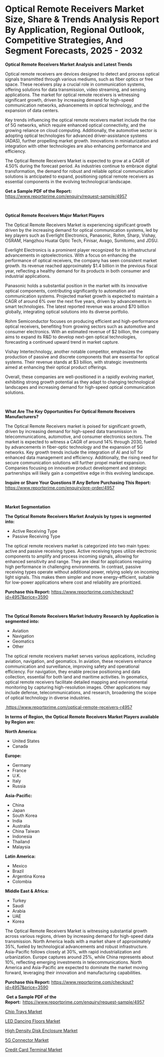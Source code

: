 <p><h1>Optical Remote Receivers Market Size, Share & Trends Analysis Report By Application, Regional Outlook, Competitive Strategies, And Segment Forecasts, 2025 - 2032</h1></p><p><strong>Optical Remote Receivers Market Analysis and Latest Trends</strong></p>
<p><p>Optical remote receivers are devices designed to detect and process optical signals transmitted through various mediums, such as fiber optics or free space. These receivers play a crucial role in communication systems, offering solutions for data transmission, video streaming, and sensing applications. The market for optical remote receivers is witnessing significant growth, driven by increasing demand for high-speed communication networks, advancements in optical technology, and the expansion of data centers.</p><p>Key trends influencing the optical remote receivers market include the rise of 5G networks, which require enhanced optical connectivity, and the growing reliance on cloud computing. Additionally, the automotive sector is adopting optical technologies for advanced driver-assistance systems (ADAS), further propelling market growth. Innovations in miniaturization and integration with other technologies are also enhancing performance and efficiency.</p><p>The Optical Remote Receivers Market is expected to grow at a CAGR of 4.50% during the forecast period. As industries continue to embrace digital transformation, the demand for robust and reliable optical communication solutions is anticipated to expand, positioning optical remote receivers as essential components in the evolving technological landscape.</p></p>
<p><strong>Get a Sample PDF of the Report:&nbsp;</strong> <a href="https://www.reportprime.com/enquiry/request-sample/4957?utm_campaign=1888&utm_medium=2&utm_source=Github&utm_content=ia&utm_term=19032025&utm_id=optical-remote-receivers">https://www.reportprime.com/enquiry/request-sample/4957</a></p>
<p>&nbsp;</p>
<p><strong>Optical Remote Receivers Major Market Players</strong></p>
<p><p>The Optical Remote Receivers Market is experiencing significant growth driven by the increasing demand for optical communication systems, led by key players such as Everlight Electronics, Panasonic, Rohm, Sharp, Vishay, OSRAM, Hangzhou Huatai Optic Tech, Finisar, Avago, Sumitomo, and JDSU.</p><p>Everlight Electronics is a prominent player recognized for its infrastructural advancements in optoelectronics. With a focus on enhancing the performance of optical receivers, the company has seen consistent market growth. Its revenue reached approximately $1.4 billion in the previous fiscal year, reflecting a healthy demand for its products in both consumer and industrial applications.</p><p>Panasonic holds a substantial position in the market with its innovative optical components, contributing significantly to automation and communication systems. Projected market growth is expected to maintain a CAGR of around 6% over the next five years, driven by advancements in smart technologies. The latest reported revenue was around $70 billion globally, integrating optical solutions into its diverse portfolio.</p><p>Rohm Semiconductor focuses on producing efficient and high-performance optical receivers, benefiting from growing sectors such as automotive and consumer electronics. With an estimated revenue of $2 billion, the company aims to expand its R&D to develop next-gen optical technologies, forecasting a continued upward trend in market capture.</p><p>Vishay Intertechnology, another notable competitor, emphasizes the production of passive and discrete components that are essential for optical systems. Their revenue stands at $3 billion, with strategic investments aimed at enhancing their optical product offerings.</p><p>Overall, these companies are well-positioned in a rapidly evolving market, exhibiting strong growth potential as they adapt to changing technological landscapes and increasing demand for high-speed optical communication solutions.</p></p>
<p>&nbsp;</p>
<p><strong>What Are The Key Opportunities For Optical Remote Receivers Manufacturers?</strong></p>
<p><p>The Optical Remote Receivers market is poised for significant growth, driven by increasing demand for high-speed data transmission in telecommunications, automotive, and consumer electronics sectors. The market is expected to witness a CAGR of around 14% through 2030, fueled by advancements in fiber-optic technology and the expansion of 5G networks. Key growth trends include the integration of AI and IoT for enhanced data management and efficiency. Additionally, the rising need for secure communication solutions will further propel market expansion. Companies focusing on innovative product development and strategic partnerships will likely gain a competitive edge in this evolving landscape.</p></p>
<p><strong>Inquire or Share Your Questions If Any Before Purchasing This Report:</strong> <a href="https://www.reportprime.com/enquiry/pre-order/4957?utm_campaign=1888&utm_medium=2&utm_source=Github&utm_content=ia&utm_term=19032025&utm_id=optical-remote-receivers">https://www.reportprime.com/enquiry/pre-order/4957</a></p>
<p>&nbsp;</p>
<p><strong>Market Segmentation</strong></p>
<p><strong>The Optical Remote Receivers Market Analysis by types is segmented into:</strong></p>
<p><ul><li>Active Receiving Type</li><li>Passive Receiving Type</li></ul></p>
<p><p>The optical remote receivers market is categorized into two main types: active and passive receiving types. Active receiving types utilize electronic components to amplify and process incoming signals, allowing for enhanced sensitivity and range. They are ideal for applications requiring high performance in challenging environments. In contrast, passive receiving types operate without additional power, relying solely on incoming light signals. This makes them simpler and more energy-efficient, suitable for low-power applications where cost and reliability are prioritized.</p></p>
<p><strong>Purchase this Report:&nbsp;</strong><a href="https://www.reportprime.com/checkout?id=4957&price=3590&utm_campaign=1888&utm_medium=2&utm_source=Github&utm_content=ia&utm_term=19032025&utm_id=optical-remote-receivers">https://www.reportprime.com/checkout?id=4957&price=3590</a></p>
<p>&nbsp;</p>
<p><strong>The Optical Remote Receivers Market Industry Research by Application is segmented into:</strong></p>
<p><ul><li>Aviation</li><li>Navigation</li><li>Geomatics</li><li>Other</li></ul></p>
<p><p>The optical remote receivers market serves various applications, including aviation, navigation, and geomatics. In aviation, these receivers enhance communication and surveillance, improving safety and operational efficiency. For navigation, they enable precise positioning and data collection, essential for both land and maritime activities. In geomatics, optical remote receivers facilitate detailed mapping and environmental monitoring by capturing high-resolution images. Other applications may include defense, telecommunications, and research, broadening the scope of optical technology in diverse industries.</p></p>
<p><a href="https://www.reportprime.com/optical-remote-receivers-r4957?utm_campaign=1888&utm_medium=2&utm_source=Github&utm_content=ia&utm_term=19032025&utm_id=optical-remote-receivers">&nbsp;https://www.reportprime.com/optical-remote-receivers-r4957</a></p>
<p><strong>In terms of Region, the Optical Remote Receivers Market Players available by Region are:</strong></p>
<p>
    <p> <strong> North America: </strong>
        <ul>
            <li>United States</li>
            <li>Canada</li>
        </ul>
        </p> 
    <p> <strong> Europe: </strong>
        <ul>
            <li>Germany</li>
            <li>France</li>
            <li>U.K.</li>
            <li>Italy</li>
            <li>Russia</li>
        </ul>
        </p> 
    <p> <strong> Asia-Pacific: </strong>
        <ul>
            <li>China</li>
            <li>Japan</li>
            <li>South Korea</li>
            <li>India</li>
            <li>Australia</li>
            <li>China Taiwan</li>
            <li>Indonesia</li>
            <li>Thailand</li>
            <li>Malaysia</li>
        </ul>
        </p> 
    <p> <strong> Latin America: </strong>
        <ul>
            <li>Mexico</li>
            <li>Brazil</li>
            <li>Argentina Korea</li>
            <li>Colombia</li>
        </ul>
        </p> 
    <p> <strong> Middle East & Africa: </strong>
        <ul>
            <li>Turkey</li>
            <li>Saudi</li>
            <li>Arabia</li>
            <li>UAE</li>
            <li>Korea</li>
        </ul>
    </p>
    </p>
<p><p>The Optical Remote Receivers Market is witnessing substantial growth across various regions, driven by increasing demand for high-speed data transmission. North America leads with a market share of approximately 35%, fueled by technological advancements and robust infrastructure. Asia-Pacific follows closely at 30%, with rapid industrialization and urbanization. Europe captures around 25%, while China represents about 10%, reflecting emerging investments in telecommunications. North America and Asia-Pacific are expected to dominate the market moving forward, leveraging their innovation and manufacturing capabilities.</p></p>
<p><strong>Purchase this Report: </strong><a href="https://www.reportprime.com/checkout?id=4957&price=3590&utm_campaign=1888&utm_medium=2&utm_source=Github&utm_content=ia&utm_term=19032025&utm_id=optical-remote-receivers">https://www.reportprime.com/checkout?id=4957&price=3590</a></p>
<p>&nbsp;<strong>Get a Sample PDF of the Report:&nbsp;&nbsp;</strong><a href="https://www.reportprime.com/enquiry/request-sample/4957?utm_campaign=1888&utm_medium=2&utm_source=Github&utm_content=ia&utm_term=19032025&utm_id=optical-remote-receivers">https://www.reportprime.com/enquiry/request-sample/4957</a></p>
<p><strong></strong></p>
<p><p><a href="https://github.com/buseknoden2b/Market-Research-Report-List-1/blob/main/chip-trays-market.md?utm_campaign=1888&utm_medium=2&utm_source=Github&utm_content=ia&utm_term=19032025&utm_id=optical-remote-receivers">Chip Trays Market</a></p><p><a href="https://github.com/heinslakey2x/Market-Research-Report-List-1/blob/main/led-dancing-floors-market.md?utm_campaign=1888&utm_medium=2&utm_source=Github&utm_content=ia&utm_term=19032025&utm_id=optical-remote-receivers">LED Dancing Floors Market</a></p><p><a href="https://github.com/makzzochil/Market-Research-Report-List-1/blob/main/high-density-disk-enclosure-market.md?utm_campaign=1888&utm_medium=2&utm_source=Github&utm_content=ia&utm_term=19032025&utm_id=optical-remote-receivers">High Density Disk Enclosure Market</a></p><p><a href="https://github.com/bauldlimle6h/Market-Research-Report-List-1/blob/main/5g-connector-market.md?utm_campaign=1888&utm_medium=2&utm_source=Github&utm_content=ia&utm_term=19032025&utm_id=optical-remote-receivers">5G Connector Market</a></p><p><a href="https://github.com/gitfwelday/Market-Research-Report-List-1/blob/main/credit-card-terminal-market.md?utm_campaign=1888&utm_medium=2&utm_source=Github&utm_content=ia&utm_term=19032025&utm_id=optical-remote-receivers">Credit Card Terminal Market</a></p></p>